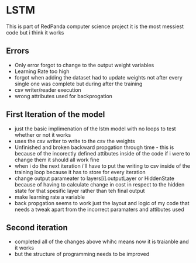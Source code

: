 # LSTM
This is part of RedPanda computer science project
it is the most messiest code but i think it works
## Errors
- Only error forgot to change to the output weight variables
- Learning Rate too high 
- forgot when adding the dataset had to update weights not after every single one was complete but during after the training
- csv writer/reader execution
- wrong attributes used for backprogation

## First Iteration of the model
- just the basic implimenation of the lstm model with no loops to test whether or not it works 
- uses the csv writer to write to the csv the weights
- Unfinished and broken backward propgation through time - this is because of the incorectly defined attibutes inside of the code  if i were to change them it should all work fine
- when i do the next iteration i'll have to put the writing to csv inside of the training loop because it has to store for every iteration
- change output parameater to layers[i].outputLayer or HiddenState because of having to calculate change in cost in respect to the hidden state for that spesific layer rather than teh final output
- make learning rate a variable
- back propgation seems to work just the layout and logic of my code that needs a tweak apart from the incorrect paramaters and attibutes used

## Second iteration 
- completed all of the changes above whihc means now it is traianble and it works
- but the structure of programming needs to be improved
